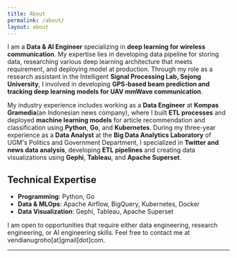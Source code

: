 ```yaml
---
title: About
permalink: /about/
layout: about
---
```


I am a **Data & AI Engineer** specializing in **deep learning for wireless communication**. My expertise lies in developing data pipeline for storing data, researching various deep learning architecture that meets requirement, and deploying model at production. Through my role as a research assistant in the Intelligent **Signal Processing Lab, Sejong University**, I involved in developing **GPS-based beam prediction and tracking deep learning models for UAV mmWave communication**.

My industry experience includes working as a **Data Engineer** at **Kompas Gramedia**(an Indonesian news company), where I built **ETL processes** and deployed **machine learning models** for article recommendation and classification using **Python**, **Go**, and **Kubernetes**. During my three-year experience as a **Data Analyst** at the **Big Data Analytics Laboratory** of UGM's Politics and Government Department, I specialized in **Twitter and news data analysis**, developing **ETL pipelines** and creating data visualizations using **Gephi**, **Tableau**, and **Apache Superset**.

## Technical Expertise
- **Programming**: Python, Go
- **Data & MLOps**: Apache Airflow, BigQuery, Kubernetes, Docker
- **Data Visualization**: Gephi, Tableau, Apache Superset

I am open to opportunities that require either data engineering, research engineering, or AI engineering skills. Feel free to contact me at vendianugroho[at]gmail[dot]com.

---
